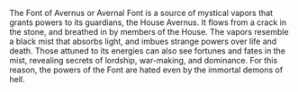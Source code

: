 The Font of Avernus or Avernal Font is a source of mystical vapors that grants powers to its guardians, the House Avernus. It flows from a crack in the stone, and breathed in by members of the House. The vapors resemble a black mist that absorbs light, and imbues strange powers over life and death. Those attuned to its energies can also see fortunes and fates in the mist, revealing secrets of lordship, war-making, and dominance. For this reason, the powers of the Font are hated even by the immortal demons of hell.
